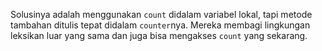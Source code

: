 
Solusinya adalah menggunakan `count` didalam variabel lokal, tapi metode tambahan ditulis tepat didalam `counter`nya. Mereka membagi lingkungan leksikan luar yang sama dan juga bisa mengakses `count` yang sekarang.
